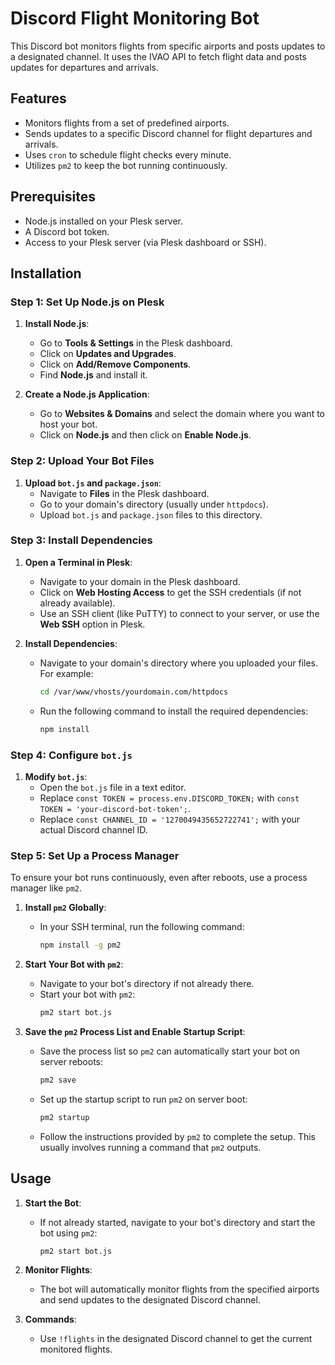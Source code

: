 # Discord Flight Monitoring Bot

This Discord bot monitors flights from specific airports and posts updates to a designated channel. It uses the IVAO API to fetch flight data and posts updates for departures and arrivals.

## Features

- Monitors flights from a set of predefined airports.
- Sends updates to a specific Discord channel for flight departures and arrivals.
- Uses `cron` to schedule flight checks every minute.
- Utilizes `pm2` to keep the bot running continuously.

## Prerequisites

- Node.js installed on your Plesk server.
- A Discord bot token.
- Access to your Plesk server (via Plesk dashboard or SSH).

## Installation

### Step 1: Set Up Node.js on Plesk

1. **Install Node.js**:
   - Go to **Tools & Settings** in the Plesk dashboard.
   - Click on **Updates and Upgrades**.
   - Click on **Add/Remove Components**.
   - Find **Node.js** and install it.

2. **Create a Node.js Application**:
   - Go to **Websites & Domains** and select the domain where you want to host your bot.
   - Click on **Node.js** and then click on **Enable Node.js**.

### Step 2: Upload Your Bot Files

1. **Upload `bot.js` and `package.json`**:
   - Navigate to **Files** in the Plesk dashboard.
   - Go to your domain's directory (usually under `httpdocs`).
   - Upload `bot.js` and `package.json` files to this directory.

### Step 3: Install Dependencies

1. **Open a Terminal in Plesk**:
   - Navigate to your domain in the Plesk dashboard.
   - Click on **Web Hosting Access** to get the SSH credentials (if not already available).
   - Use an SSH client (like PuTTY) to connect to your server, or use the **Web SSH** option in Plesk.

2. **Install Dependencies**:
   - Navigate to your domain's directory where you uploaded your files. For example:
     ```sh
     cd /var/www/vhosts/yourdomain.com/httpdocs
     ```
   - Run the following command to install the required dependencies:
     ```sh
     npm install
     ```

### Step 4: Configure `bot.js`

1. **Modify `bot.js`**:
   - Open the `bot.js` file in a text editor.
   - Replace `const TOKEN = process.env.DISCORD_TOKEN;` with `const TOKEN = 'your-discord-bot-token';`.
   - Replace `const CHANNEL_ID = '1270049435652722741';` with your actual Discord channel ID.

### Step 5: Set Up a Process Manager

To ensure your bot runs continuously, even after reboots, use a process manager like `pm2`.

1. **Install `pm2` Globally**:
   - In your SSH terminal, run the following command:
     ```sh
     npm install -g pm2
     ```

2. **Start Your Bot with `pm2`**:
   - Navigate to your bot's directory if not already there.
   - Start your bot with `pm2`:
     ```sh
     pm2 start bot.js
     ```

3. **Save the `pm2` Process List and Enable Startup Script**:
   - Save the process list so `pm2` can automatically start your bot on server reboots:
     ```sh
     pm2 save
     ```
   - Set up the startup script to run `pm2` on server boot:
     ```sh
     pm2 startup
     ```
   - Follow the instructions provided by `pm2` to complete the setup. This usually involves running a command that `pm2` outputs.

## Usage

1. **Start the Bot**:
   - If not already started, navigate to your bot's directory and start the bot using `pm2`:
     ```sh
     pm2 start bot.js
     ```

2. **Monitor Flights**:
   - The bot will automatically monitor flights from the specified airports and send updates to the designated Discord channel.

3. **Commands**:
   - Use `!flights` in the designated Discord channel to get the current monitored flights.
